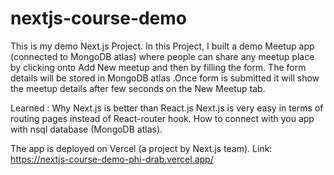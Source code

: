# nextjs-course-demo

This is my demo Next.js Project. In this Project, I built a demo Meetup app (connected to MongoDB atlas) where people can share any meetup place by clicking onto Add New meetup and then by filling the form. The form details will be stored in MongoDB atlas .Once form is submitted it will show the meetup details after few seconds on the New Meetup tab. 

Learned : 
Why Next.js is better than React.js 
Next.js is very easy in terms of routing pages instead of React-router hook.
How to connect with you app with nsql database (MongoDB atlas).

The app is deployed on Vercel (a project by Next.js team). Link: https://nextjs-course-demo-phi-drab.vercel.app/
